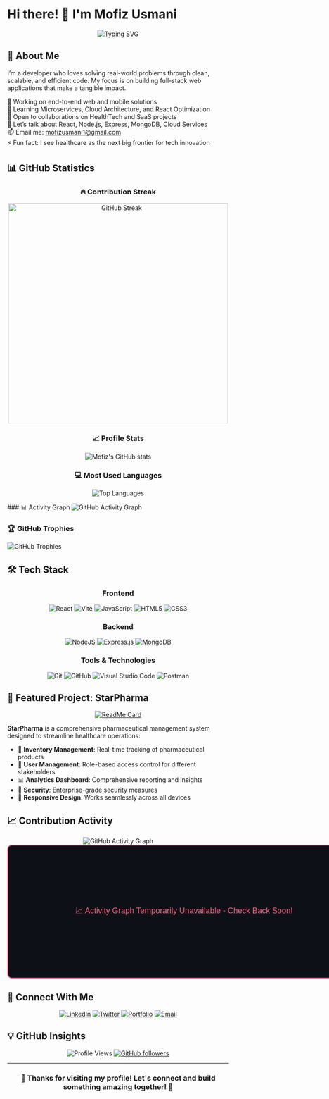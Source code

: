 <meta name="viewport" content="width=device-width, initial-scale=1.0">
<meta http-equiv="Cache-Control" content="public, max-age=3600">
<meta http-equiv="Expires" content="3600">

# Hi there! 👋 I'm Mofiz Usmani

<div align="center">
  
[![Typing SVG](https://readme-typing-svg.herokuapp.com?font=Fira+Code&pause=1000&color=F75C7E&center=true&vCenter=true&width=435&lines=Full+Stack+Developer;Always+learning+new+things)](https://git.io/typing-svg)

</div>

## 🚀 About Me

I’m a developer who loves solving real-world problems through clean, scalable, and efficient code. My focus is on building full-stack web applications that make a tangible impact.<br>

🔭 Working on end-to-end web and mobile solutions<br>
🌱 Learning Microservices, Cloud Architecture, and React Optimization<br>
👯 Open to collaborations on HealthTech and SaaS projects<br>
💬 Let’s talk about React, Node.js, Express, MongoDB, Cloud Services<br>
📫 Email me: mofizusmani1@gmail.com<br>
⚡ Fun fact: I see healthcare as the next big frontier for tech innovation

## 📊 GitHub Statistics

<div align="center">

### 🔥 Contribution Streak
<p align="center">
  <img 
       src="https://github-readme-streak-stats.herokuapp.com/?user=Mofiz-Usmani&theme=radical&hide_border=true&background=0D1117&ring=F85D7F&fire=F85D7F&currStreakLabel=F85D7F&sideLabels=FFFFFF&currStreakNum=FFFFFF&sideNums=FFFFFF&dates=FFFFFF"
       alt="GitHub Streak"
       width="500"
  />
</p>

### 📈 Profile Stats
![Mofiz's GitHub stats](https://github-readme-stats.vercel.app/api?username=Mofiz-Usmani&show_icons=true&count_private=true&theme=radical&hide_border=true&bg_color=0D1117&title_color=F85D7F&icon_color=F85D7F)

### 💻 Most Used Languages
![Top Languages](https://github-readme-stats.vercel.app/api/top-langs/?username=Mofiz-Usmani&layout=compact&theme=radical&hide_border=true&bg_color=0D1117&title_color=F85D7F&text_color=FFFFFF&langs_count=8)

</div>
### 📊 Activity Graph
<!-- Primary Activity Graph with Enhanced Error Handling -->
<picture>
  <source media="(prefers-color-scheme: dark)" srcset="https://github-readme-activity-graph.vercel.app/graph?username=Mofiz-Usmani&theme=radical&bg_color=0D1117&hide_border=true&line=F85D7F&point=FFFFFF&area=true&area_color=F85D7F&custom_title=Contribution%20Activity%20Graph&days=365&height=300">
  <source media="(prefers-color-scheme: light)" srcset="https://github-readme-activity-graph.vercel.app/graph?username=Mofiz-Usmani&theme=minimal&bg_color=FFFFFF&hide_border=true&line=F85D7F&point=000000&area=true&area_color=F85D7F&custom_title=Contribution%20Activity%20Graph&days=365&height=300">
  <img alt="GitHub Activity Graph" src="https://github-readme-activity-graph.vercel.app/graph?username=Mofiz-Usmani&theme=radical&bg_color=0D1117&hide_border=true&line=F85D7F&point=FFFFFF&area=true&area_color=F85D7F&custom_title=Contribution%20Activity%20Graph&days=365&height=300" onerror="this.onerror=null;this.src='https://via.placeholder.com/800x300/0D1117/F85D7F?text=Activity+Graph+Loading...'">
</picture>

### 🏆 GitHub Trophies
<!-- Enhanced GitHub Trophies with Performance Optimization -->
<picture>
  <source media="(prefers-color-scheme: dark)" srcset="https://github-profile-trophy.vercel.app/?username=Mofiz-Usmani&theme=radical&no-frame=true&no-bg=true&margin-w=4&row=2&column=4&cache_seconds=3600&rank=SECRET,SSS,SS,S,AAA,AA,A,B,C">
  <source media="(prefers-color-scheme: light)" srcset="https://github-profile-trophy.vercel.app/?username=Mofiz-Usmani&theme=flat&no-frame=true&no-bg=true&margin-w=4&row=2&column=4&cache_seconds=3600&rank=SECRET,SSS,SS,S,AAA,AA,A,B,C">
  <img alt="GitHub Trophies" src="https://github-profile-trophy.vercel.app/?username=Mofiz-Usmani&theme=radical&no-frame=true&no-bg=true&margin-w=4&row=2&column=4&cache_seconds=3600&rank=SECRET,SSS,SS,S,AAA,AA,A,B,C" onerror="this.onerror=null;this.src='https://via.placeholder.com/800x200/0D1117/F85D7F?text=Trophies+Loading...'">
</picture>

</div>

## 🛠️ Tech Stack

<div align="center">

### Frontend
![React](https://img.shields.io/badge/react-%2320232a.svg?style=for-the-badge&logo=react&logoColor=%2361DAFB)
![Vite](https://img.shields.io/badge/vite-%23646CFF.svg?style=for-the-badge&logo=vite&logoColor=white)
![JavaScript](https://img.shields.io/badge/javascript-%23323330.svg?style=for-the-badge&logo=javascript&logoColor=%23F7DF1E)
![HTML5](https://img.shields.io/badge/html5-%23E34F26.svg?style=for-the-badge&logo=html5&logoColor=white)
![CSS3](https://img.shields.io/badge/css3-%231572B6.svg?style=for-the-badge&logo=css3&logoColor=white)

### Backend
![NodeJS](https://img.shields.io/badge/node.js-6DA55F?style=for-the-badge&logo=node.js&logoColor=white)
![Express.js](https://img.shields.io/badge/express.js-%23404d59.svg?style=for-the-badge&logo=express&logoColor=%2361DAFB)
![MongoDB](https://img.shields.io/badge/MongoDB-%234ea94b.svg?style=for-the-badge&logo=mongodb&logoColor=white)

### Tools & Technologies
![Git](https://img.shields.io/badge/git-%23F05033.svg?style=for-the-badge&logo=git&logoColor=white)
![GitHub](https://img.shields.io/badge/github-%23121011.svg?style=for-the-badge&logo=github&logoColor=white)
![Visual Studio Code](https://img.shields.io/badge/Visual%20Studio%20Code-0078d4.svg?style=for-the-badge&logo=visual-studio-code&logoColor=white)
![Postman](https://img.shields.io/badge/Postman-FF6C37?style=for-the-badge&logo=postman&logoColor=white)

</div>

## 🏥 Featured Project: StarPharma

<div align="center">
  
[![ReadMe Card](https://github-readme-stats.vercel.app/api/pin/?username=Mofiz-Usmani&repo=StarPharma&theme=radical&hide_border=true&bg_color=0D1117)](https://github.com/Mofiz-Usmani/StarPharma)

</div>

**StarPharma** is a comprehensive pharmaceutical management system designed to streamline healthcare operations:

- 🏪 **Inventory Management**: Real-time tracking of pharmaceutical products
- 👥 **User Management**: Role-based access control for different stakeholders
- 📊 **Analytics Dashboard**: Comprehensive reporting and insights
- 🔐 **Security**: Enterprise-grade security measures
- 📱 **Responsive Design**: Works seamlessly across all devices

## 📈 Contribution Activity

<!-- Enhanced Activity Graph Section with Multiple Fallback Options -->
<div align="center">
  
<!-- Primary Activity Graph -->
<picture>
  <source media="(prefers-color-scheme: dark)" srcset="https://github-readme-activity-graph.vercel.app/graph?username=Mofiz-Usmani&theme=react-dark&bg_color=0D1117&hide_border=true&line=F85D7F&point=FFFFFF&area=true&area_color=F85D7F&custom_title=GitHub%20Contribution%20Activity&days=365&height=300">
  <source media="(prefers-color-scheme: light)" srcset="https://github-readme-activity-graph.vercel.app/graph?username=Mofiz-Usmani&theme=minimal&bg_color=FFFFFF&hide_border=true&line=F85D7F&point=000000&area=true&area_color=F85D7F&custom_title=GitHub%20Contribution%20Activity&days=365&height=300">
  <img alt="GitHub Activity Graph" src="https://github-readme-activity-graph.vercel.app/graph?username=Mofiz-Usmani&theme=react-dark&bg_color=0D1117&hide_border=true&line=F85D7F&point=FFFFFF&area=true&area_color=F85D7F&custom_title=GitHub%20Contribution%20Activity&days=365&height=300" onerror="this.style.display='none';document.getElementById('fallback-graph').style.display='block'">
</picture>

<!-- Fallback Activity Graph -->
<div id="fallback-graph" style="display:none;">
  <img alt="Fallback Activity Graph" src="https://github-readme-streak-stats.vercel.app/?user=Mofiz-Usmani&theme=radical&hide_border=true&background=0D1117&ring=F85D7F&fire=F85D7F&currStreakLabel=F85D7F" onerror="this.style.display='none';document.getElementById('static-placeholder').style.display='block'">
</div>

<!-- Static Placeholder for Complete Service Failure -->
<div id="static-placeholder" style="display:none; width:800px; height:300px; background-color:#0D1117; border-radius:10px; display:flex; align-items:center; justify-content:center; color:#F85D7F; font-family:Arial,sans-serif; font-size:18px; border:2px solid #F85D7F;">
  📈 Activity Graph Temporarily Unavailable - Check Back Soon!
</div>

</div>

## 🤝 Connect With Me

<div align="center">

[![LinkedIn](https://img.shields.io/badge/LinkedIn-%230077B5.svg?style=for-the-badge&logo=linkedin&logoColor=white)](https://linkedin.com/in/your-profile)
[![Twitter](https://img.shields.io/badge/Twitter-%231DA1F2.svg?style=for-the-badge&logo=Twitter&logoColor=white)](https://twitter.com/your-handle)
[![Portfolio](https://img.shields.io/badge/Portfolio-%23000000.svg?style=for-the-badge&logo=firefox&logoColor=#FF7139)](https://your-portfolio.com)
[![Email](https://img.shields.io/badge/Gmail-D14836?style=for-the-badge&logo=gmail&logoColor=white)](mailto:your-email@gmail.com)

</div>

## 💡 GitHub Insights

<div align="center">

![Profile Views](https://komarev.com/ghpvc/?username=Mofiz-Usmani&label=Profile%20views&color=0e75b6&style=flat)
[![GitHub followers](https://img.shields.io/github/followers/Mofiz-Usmani.svg?style=social&label=Follow&maxAge=2592000)](https://github.com/Mofiz-Usmani?tab=followers)

</div>

---

<div align="center">
  
### 🌟 Thanks for visiting my profile! Let's connect and build something amazing together! 🌟

</div>
